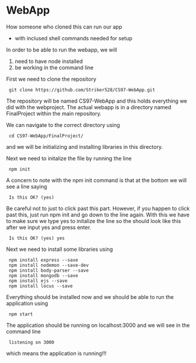 # WebApp
How someone who cloned this can run our app
  - with inclused shell commands needed for setup
  
In order to be able to run the webapp, we will 
1) need to have node installed 
2) be working in the command line 
  
First we need to clone the repository 
```
 git clone https://github.com/Striker528/CS97-WebApp.git
```
The repository will be named CS97-WebApp and this holds everything we did with the webproject.
The actual webapp is in a directory named FinalProject within the main repository.

We can navigate to the correct directory using
```
 cd CS97-WebApp/FinalProject/
```
and we will be initializing and installing libraries in this directory. 



Next we need to initalize the file by running the line
```
 npm init 
```

A concern to note with the npm init command is that at the bottom we will see a line saying 
```
 Is this OK? (yes)
```
Be careful not to just to click past this part. However, if you happen to click past this, just run npm init and go down to the line again. 
With this we have to make sure we type yes to initalize the line so the should look like this after we input yes and press enter.
```
 Is this OK? (yes) yes
```


Next we need to install some libraries using 
```
 npm install express --save
 npm install nodemon --save-dev
 npm install body-parser --save
 npm install mongodb --save
 npm install ejs --save
 npm install locus --save 
```


Everything should be installed now and we should be able to run the application using 
```
 npm start 
```


The application should be running on localhost:3000 and we will see in the command line 
```
 listening on 3000
```
which means the application is running!!!

